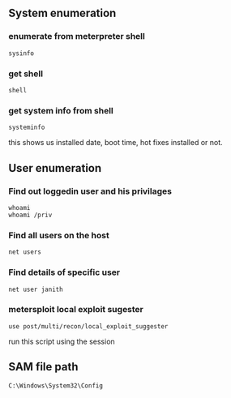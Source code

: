 
## System enumeration

### enumerate from meterpreter shell
```
sysinfo
```

### get shell
```
shell
```

### get system info from shell
```
systeminfo
```
this shows us installed date, boot time, hot fixes installed or not.

## User enumeration 

### Find out loggedin user and his privilages
```
whoami
whoami /priv
```

### Find all users on the host
```
net users
```

### Find details of specific user
```
net user janith
```

### metersploit local exploit sugester
```
use post/multi/recon/local_exploit_suggester
```
run this script using the session 


## SAM file path
```
C:\Windows\System32\Config
```
